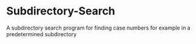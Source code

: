 # Subdirectory-Search
A subdirectory search program for finding case numbers for example in a predetermined subdirectory
